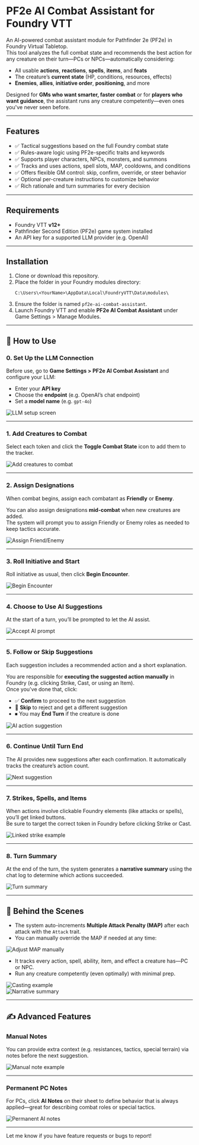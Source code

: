 
# PF2e AI Combat Assistant for Foundry VTT

An AI-powered combat assistant module for Pathfinder 2e (PF2e) in Foundry Virtual Tabletop.  
This tool analyzes the full combat state and recommends the best action for any creature on their turn—PCs or NPCs—automatically considering:

- All usable **actions**, **reactions**, **spells**, **items**, and **feats**
- The creature’s **current state** (HP, conditions, resources, effects)
- **Enemies**, **allies**, **initiative order**, **positioning**, and more

Designed for **GMs who want smarter, faster combat** or for **players who want guidance**, the assistant runs any creature competently—even ones you've never seen before.

---

## Features

- ✅ Tactical suggestions based on the full Foundry combat state
- ✅ Rules-aware logic using PF2e-specific traits and keywords
- ✅ Supports player characters, NPCs, monsters, and summons
- ✅ Tracks and uses actions, spell slots, MAP, cooldowns, and conditions
- ✅ Offers flexible GM control: skip, confirm, override, or steer behavior
- ✅ Optional per-creature instructions to customize behavior
- ✅ Rich rationale and turn summaries for every decision

---

## Requirements

- Foundry VTT **v12+**
- Pathfinder Second Edition (PF2e) game system installed
- An API key for a supported LLM provider (e.g. OpenAI)

---

## Installation

1. Clone or download this repository.
2. Place the folder in your Foundry modules directory:
   ```
   C:\Users\<YourName>\AppData\Local\FoundryVTT\Data\modules\
   ```
3. Ensure the folder is named `pf2e-ai-combat-assistant`.
4. Launch Foundry VTT and enable **PF2e AI Combat Assistant** under Game Settings > Manage Modules.

---

## 📘 How to Use

### 0. Set Up the LLM Connection

Before use, go to **Game Settings > PF2e AI Combat Assistant** and configure your LLM:

- Enter your **API key**
- Choose the **endpoint** (e.g. OpenAI’s chat endpoint)
- Set a **model name** (e.g. `gpt-4o`)

![LLM setup screen](media/llm-setup.png)

---

### 1. Add Creatures to Combat

Select each token and click the **Toggle Combat State** icon to add them to the tracker.

![Add creatures to combat](media/add-to-combat.png)

---

### 2. Assign Designations

When combat begins, assign each combatant as **Friendly** or **Enemy**.


You can also assign designations **mid-combat** when new creatures are added.  
The system will prompt you to assign Friendly or Enemy roles as needed to keep tactics accurate.


![Assign Friend/Enemy](media/assign-designations.png)

---

### 3. Roll Initiative and Start

Roll initiative as usual, then click **Begin Encounter**.

![Begin Encounter](media/begin-encounter.png)

---

### 4. Choose to Use AI Suggestions

At the start of a turn, you’ll be prompted to let the AI assist.

![Accept AI prompt](media/accept-ai.png)

---

### 5. Follow or Skip Suggestions

Each suggestion includes a recommended action and a short explanation.

You are responsible for **executing the suggested action manually** in Foundry (e.g. clicking Strike, Cast, or using an Item).  
Once you've done that, click:

- ✅ **Confirm** to proceed to the next suggestion
- 🔁 **Skip** to reject and get a different suggestion
- ⏹ You may **End Turn** if the creature is done

![AI action suggestion](media/action-suggestion.png)

---

### 6. Continue Until Turn End

The AI provides new suggestions after each confirmation. It automatically tracks the creature’s action count.

![Next suggestion](media/next-suggestion.png)

---

### 7. Strikes, Spells, and Items

When actions involve clickable Foundry elements (like attacks or spells), you’ll get linked buttons.  
Be sure to target the correct token in Foundry before clicking Strike or Cast.

![Linked strike example](media/linked-strike.png)

---

### 8. Turn Summary

At the end of the turn, the system generates a **narrative summary** using the chat log to determine which actions succeeded.

![Turn summary](media/turn-summary.png)

---

## 🧠 Behind the Scenes

- The system auto-increments **Multiple Attack Penalty (MAP)** after each attack with the `Attack` trait.
- You can manually override the MAP if needed at any time:
  
![Adjust MAP manually](media/adjust-map.png)

- It tracks every action, spell, ability, item, and effect a creature has—PC or NPC.
- Run any creature competently (even optimally) with minimal prep.

![Casting example](media/vision-of-death.png)  
![Narrative summary](media/dragon-turn-summary.png)

---

## ✍️ Advanced Features

### Manual Notes

You can provide extra context (e.g. resistances, tactics, special terrain) via notes before the next suggestion.

![Manual note example](media/manual-note.png)

---

### Permanent PC Notes

For PCs, click **AI Notes** on their sheet to define behavior that is always applied—great for describing combat roles or special tactics.

![Permanent AI notes](media/permanent-notes.png)

---

Let me know if you have feature requests or bugs to report!
